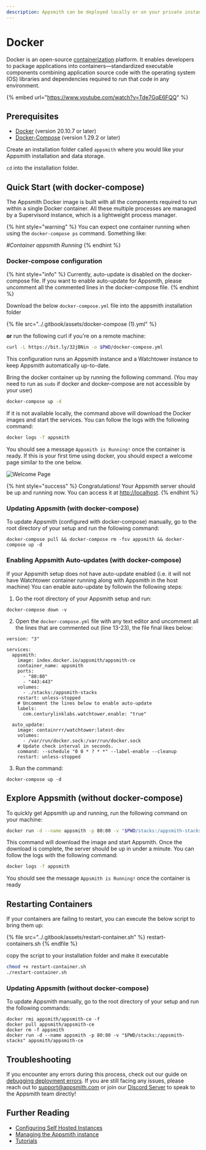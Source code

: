 ```yaml
---
description: Appsmith can be deployed locally or on your private instance using Docker
---
```


# Docker

Docker is an open-source [containerization](https://www.ibm.com/in-en/cloud/learn/containerization) platform. It enables developers to package applications into containers—standardized executable components combining application source code with the operating system (OS) libraries and dependencies required to run that code in any environment.&#x20;

{% embed url="https://www.youtube.com/watch?v=Tde7GqE6FQQ" %}

## Prerequisites

* [Docker](https://docs.docker.com/get-docker/) (version 20.10.7 or later)
* [Docker-Compose](https://docs.docker.com/compose/install/) (version 1.29.2 or later)

Create an installation folder called `appsmith` where you would like your Appsmith installation and data storage.

`cd`  into the installation folder.&#x20;

## Quick Start (with docker-compose)

The Appsmith Docker image is built with all the components required to run within a single Docker container. All these multiple processes are managed by a Supervisord instance, which is a lightweight process manager.

{% hint style="warning" %}
You can expect one container running when using the `docker-compose ps` command. Something like:&#x20;

_#Container appsmith                                 Running_
{% endhint %}

### Docker-compose configuration

{% hint style="info" %}
Currently, auto-update is disabled on the docker-compose file. If you want to enable auto-update for Appsmith, please uncomment all the commented lines in the docker-compose file.
{% endhint %}

Download the below `docker-compose.yml` file into the appsmith installation folder

{% file src="../.gitbook/assets/docker-compose (1).yml" %}

**or** run the following curl if you're on a remote machine:

```bash
curl -L https://bit.ly/32jBNin -o $PWD/docker-compose.yml
```

This configuration runs an Appsmith instance and a Watchtower instance to keep Appsmith automatically up-to-date.

Bring the docker container up by running the following command. (You may need to run as `sudo` if docker and docker-compose are not accessible by your user)

```bash
docker-compose up -d
```

If it is not available locally, the command above will download the Docker images and start the services. You can follow the logs with the following command:

```bash
docker logs -f appsmith
```

You should see a message `Appsmith is Running!` once the container is ready. If this is your first time using docker, you should expect a welcome page similar to the one below.&#x20;

![Welcome Page](<../.gitbook/assets/image (1) (1).png>)

{% hint style="success" %}
Congratulations! Your Appsmith server should be up and running now. You can access it at [http://localhost](http://localhost).
{% endhint %}

### Updating Appsmith (with docker-compose)

To update Appsmith (configured with docker-compose) manually, go to the root directory of your setup and run the following command:

```
docker-compose pull && docker-compose rm -fsv appsmith && docker-compose up -d
```


### Enabling Appsmith Auto-updates (with docker-compose)

If your Appsmith setup does not have auto-update enabled (i.e. it will not have Watchtower container running along with Appsmith in the host machine)
You can enable auto-update by followin the following steps:
 1. Go the root directory of your Appsmith setup and run: 
  ```
  docker-compose down -v
  ```
 2. Open the `docker-compose.yml` file with any text editor and uncomment all the lines that are commented out (line 13-23), the file final likes below:
 ```
 version: "3"

 services:
   appsmith:
     image: index.docker.io/appsmith/appsmith-ce
     container_name: appsmith
     ports:
       - "80:80"
       - "443:443"
     volumes:
       - ./stacks:/appsmith-stacks
     restart: unless-stopped
     # Uncomment the lines below to enable auto-update
     labels:
       com.centurylinklabs.watchtower.enable: "true"

   auto_update:
     image: containrrr/watchtower:latest-dev
     volumes:
       - /var/run/docker.sock:/var/run/docker.sock
     # Update check interval in seconds.
     command: --schedule "0 0 * ? * *" --label-enable --cleanup
     restart: unless-stopped
 ```
 3. Run the command: 
  ```
  docker-compose up -d
  ```


## Explore Appsmith (without docker-compose)

To quickly get Appsmith up and running, run the following command on your machine:

```bash
docker run -d --name appsmith -p 80:80 -v "$PWD/stacks:/appsmith-stacks" --pull always appsmith/appsmith-ce
```

This command will download the image and start Appsmith. Once the download is complete, the server should be up in under a minute. You can follow the logs with the following command:

```bash
docker logs -f appsmith
```

You should see the message `Appsmith is Running!` once the container is ready

## Restarting Containers

If your containers are failing to restart, you can execute the below script to bring them up:

{% file src="../.gitbook/assets/restart-container.sh" %}
restart-containers.sh
{% endfile %}

copy the script to your installation folder and make it executable

```bash
chmod +x restart-container.sh
./restart-container.sh
```

### Updating Appsmith (without docker-compose)

To update Appsmith manually, go to the root directory of your setup and run the following commands:

```
docker rmi appsmith/appsmith-ce -f
docker pull appsmith/appsmith-ce
docker rm -f appsmith
docker run -d --name appsmith -p 80:80 -v "$PWD/stacks:/appsmith-stacks" appsmith/appsmith-ce
```

## Troubleshooting

If you encounter any errors during this process, check out our guide on [debugging deployment errors](../troubleshooting-guide/deployment-errors.md). If you are still facing any issues, please reach out to [support@appsmith.com](mailto:support@appsmith.com) or join our [Discord Server](https://discord.com/invite/rBTTVJp) to speak to the Appsmith team directly!

## Further Reading

* [Configuring Self Hosted Instances](instance-configuration/#configuring-docker-installations)
* [Managing the Appsmith instance](instance-management.md)
* [Tutorials](../tutorials/)
